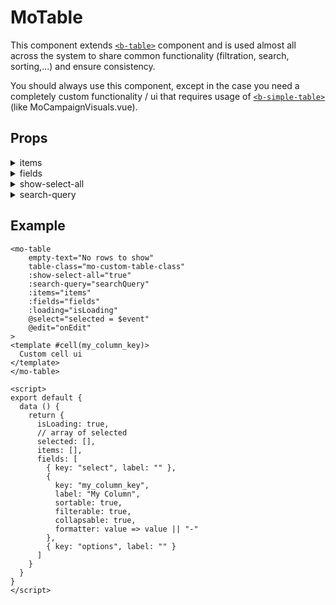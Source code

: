 # MoTable

This component extends [`<b-table>`](https://bootstrap-vue.org/docs/components/table) component and is used almost all
across the system to share common functionality (filtration, search, sorting,...) and ensure consistency.

You should always use this component, except in the case you need a completely custom functionality / ui that requires
usage of [`<b-simple-table>`](https://bootstrap-vue.org/docs/components/table#tables) (like MoCampaignVisuals.vue).

## Props

<details>
<summary>items</summary>
<ul>
    <li>type: Array</li>
    <li>required: Yes</li>
    <li>default: []</li>
</ul>
Table data (rows). Read more about <a href="https://bootstrap-vue.org/docs/components/table#items-record-data">bootstrap items definitions</a>.
</details>

<details>
<summary>fields</summary>
<ul>
    <li>type: Array</li>
    <li>required: Yes</li>
    <li>default: []</li>
</ul>
Table column definitions. Read more about <a href="https://bootstrap-vue.org/docs/components/table#fields-column-definitions">bootstrap column definition options</a>.

MoTable has a few custom options:
<ul>
    <li><code>sortable</code> - is column sortable (with up/down arrows in header)</li>
    <li><code>filterable</code> - is column filterable (with select input in header)</li>
    <li><code>collapsable</code> - is column collapsable (with "collapse" button in header)</li>
</ul>
</details>

<details>
<summary>show-select-all</summary>
<ul>
    <li>type: Boolean</li>
    <li>required: No</li>
    <li>default: true</li>
</ul>
Show checkbox that automatically selects all rows in "select" column header.
</details>

<details>
<summary>search-query</summary>
<ul>
    <li>type: String</li>
    <li>required: No</li>
    <li>default: ""</li>
</ul>
Textual search query that filters rows.
</details>

## Example

```vue
<mo-table
    empty-text="No rows to show"
    table-class="mo-custom-table-class"
    :show-select-all="true"
    :search-query="searchQuery"
    :items="items"
    :fields="fields"
    :loading="isLoading"
    @select="selected = $event"
    @edit="onEdit"
>
<template #cell(my_column_key)>
  Custom cell ui
</template>
</mo-table>

<script>
export default {
  data () {
    return {
      isLoading: true,
      // array of selected
      selected: [],
      items: [],
      fields: [
        { key: "select", label: "" },
        {
          key: "my_column_key", 
          label: "My Column",
          sortable: true,
          filterable: true,
          collapsable: true,
          formatter: value => value || "-"
        },
        { key: "options", label: "" }
      ]
    }
  }
}
</script>
```
